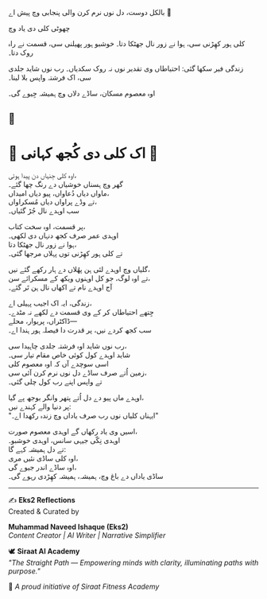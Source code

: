 بالکل دوست، دل نوں نرم کرن والی پنجابی وچ پیش اے 🌸

چھوٹی کلی دی یاد وچ

کلی ہور کھِڑنی سی،
ہوا نے زور نال جھٹکا دتا۔
خوشبو ہور پھیلنی سی،
قسمت نے راہ روک دتا۔

زندگی فیر سکھا گئی:
احتیاطاں وی تقدیر نوں نہ روک سکدیاں۔
رب نوں شاید جلدی سی،
اک فرشتہ واپس بلا لینا۔

اوہ معصوم مسکان،
ساڈے دلاں وچ ہمیشہ جِیوے گی۔

🌹
---  

# 🌸 اک کلی دی کُجھ کہانی 🌸  

اوہ کلی جِنہاں دن پیدا ہوئی،  
گھر وچ ہسناں خوشیاں دے رنگ چھا گئے۔  
ماواں دیاں دُعاواں، پیو دیاں امیداں،  
تے وڈے پراواں دیاں مُسکراواں،  
سب اوہدے نال جُڑ گئیاں۔  

پر قسمت، اوہ سخت کتاب،  
اوہدی عمر صرف کجھ دنہاں دی لکھی۔  
ہوا نے زور نال جھٹکا دتا،  
تے کلی ہور کھِڑنی توں پہلاں مرجھا گئی۔  

گلیاں وچ اوہدے لئی ہن پھُلاں دے ہار رکھے گئے نیں،  
تے اوہ لوگ، جو کل اوہنوں ویکھ کے مسکرائے سن،  
آج اوہدے نام تے اکھاں نال ہن تَر گئے۔  

زندگی، ایہ اک اجیب پہیلی اے،  
جِتھے احتیاطاں کر کے وی قسمت دے لکھے نہ مٹدے۔  
ڈاکٹراں، پریوار، محلے—  
سب کجھ کردے نیں، پر قدرت دا فیصلہ ہور ہندا اے۔  

رب نوں شاید اوہ فرشتہ جلدی چاہیدا سی،  
شاید اوہدے کول کوئی خاص مقام تیار سی۔  
اسی سوچدے آں کہ اوہ معصوم کلی  
زمین اُتے صرف ساڈے دل نوں نرم کرن آئی سی،  
تے واپس اپنے رب کول چلی گئی۔  

اوہدے ماں پیو دے دل اُتے پتھر وانگر بوجھ پے گیا،  
پر دنیا والے کہندے نیں:  
"ایہناں کلیاں نوں رب صرف یاداں وچ زندہ رکھدا اے۔"  

اسیں وی یاد رکھاں گے اوہدی معصوم صورت،  
اوہدی نِکّی جیہی سانس، اوہدی خوشبو۔  
تے دل ہمیشہ کہے گا:  
اوہ کلی ساڈی نئیں مری،  
اوہ ساڈے اندر جیوے گی،  
ساڈی یاداں دے باغ وچ، ہمیشہ، ہمیشہ کھِڑدی رہوے گی۔  

---  

✍️ **Eks2 Reflections**  
Created & Curated by  

**Muhammad Naveed Ishaque (Eks2)**  
*Content Creator | AI Writer | Narrative Simplifier*  

🕊️ **Siraat AI Academy**  
*"The Straight Path — Empowering minds with clarity, illuminating paths with purpose."*  

💪 *A proud initiative of Siraat Fitness Academy*  
